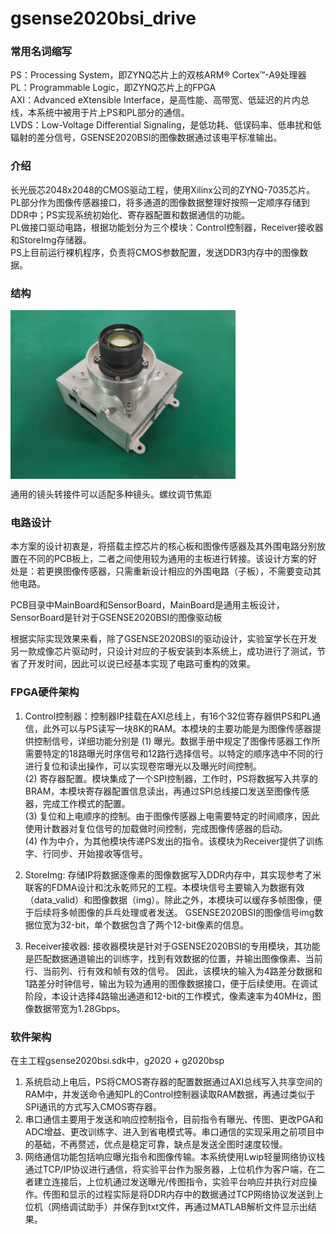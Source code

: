 # gsense2020bsi_drive

### 常用名词缩写
PS：Processing System，即ZYNQ芯片上的双核ARM® Cortex™-A9处理器  
PL：Programmable Logic，即ZYNQ芯片上的FPGA  
AXI：Advanced eXtensible Interface，是高性能、高带宽、低延迟的片内总线，本系统中被用于片上PS和PL部分的通信。  
LVDS：Low-Voltage Differential Signaling，是低功耗、低误码率、低串扰和低辐射的差分信号，GSENSE2020BSI的图像数据通过该电平标准输出。


### 介绍
长光辰芯2048x2048的CMOS驱动工程，使用Xilinx公司的ZYNQ-7035芯片。PL部分作为图像传感器接口，将多通道的图像数据整理好按照一定顺序存储到DDR中；PS实现系统初始化、寄存器配置和数据通信的功能。  
PL做接口驱动电路，根据功能划分为三个模块：Control控制器，Receiver接收器和StoreImg存储器。  
PS上目前运行裸机程序，负责将CMOS参数配置，发送DDR3内存中的图像数据。

### 结构
<img src="outside.jpg" alt="可重构星敏感器实验平台" width="360" height="270" align="center" />

通用的镜头转接件可以适配多种镜头。螺纹调节焦距

### 电路设计
本方案的设计初衷是，将搭载主控芯片的核心板和图像传感器及其外围电路分别放置在不同的PCB板上，二者之间使用较为通用的主板进行转接。该设计方案的好处是：若更换图像传感器，只需重新设计相应的外围电路（子板），不需要变动其他电路。  

PCB目录中MainBoard和SensorBoard，MainBoard是通用主板设计，SensorBoard是针对于GSENSE2020BSI的图像驱动板

根据实际实现效果来看，除了GSENSE2020BSI的驱动设计，实验室学长在开发另一款成像芯片驱动时，只设计对应的子板安装到本系统上，成功进行了测试，节省了开发时间，因此可以说已经基本实现了电路可重构的效果。


### FPGA硬件架构
1. Control控制器：控制器IP挂载在AXI总线上，有16个32位寄存器供PS和PL通信，此外可以与PS读写一块8K的RAM。本模块的主要功能是为图像传感器提供控制信号，详细功能分别是
(1)	曝光。数据手册中规定了图像传感器工作所需要特定的18路曝光时序信号和12路行选择信号。以特定的顺序选中不同的行进行复位和读出操作，可以实现卷帘曝光以及曝光时间控制。  
(2)	寄存器配置。模块集成了一个SPI控制器，工作时，PS将数据写入共享的BRAM，本模块寄存器配置信息读出，再通过SPI总线接口发送至图像传感器，完成工作模式的配置。  
(3)	复位和上电顺序的控制。由于图像传感器上电需要特定的时间顺序，因此使用计数器对复位信号的加载做时间控制，完成图像传感器的启动。  
(4)	作为中介，为其他模块传递PS发出的指令。该模块为Receiver提供了训练字、行同步、开始接收等信号。

2. StoreImg:  存储IP将数据逐像素的图像数据写入DDR内存中，其实现参考了米联客的FDMA设计和沈永乾师兄的工程。本模块信号主要输入为数据有效（data_valid）和图像数据（img）。除此之外，本模块可以缓存多帧图像，便于后续将多帧图像的乒乓处理或者发送。
GSENSE2020BSI的图像信号img数据位宽为32-bit，单个数据包含了两个12-bit像素的信息。

3. Receiver接收器: 接收器模块是针对于GSENSE2020BSI的专用模块，其功能是匹配数据通道输出的训练字，找到有效数据的位置，并输出图像像素、当前行、当前列、行有效和帧有效的信号。
因此，该模块的输入为4路差分数据和1路差分时钟信号，输出为较为通用的图像数据接口，便于后续使用。在调试阶段，本设计选择4路输出通道和12-bit的工作模式，像素速率为40MHz，图像数据带宽为1.28Gbps。

### 软件架构
在主工程gsense2020bsi.sdk中，g2020 + g2020bsp
1. 系统启动上电后，PS将CMOS寄存器的配置数据通过AXI总线写入共享空间的RAM中，并发送命令通知PL的Control控制器读取RAM数据，再通过类似于SPI通讯的方式写入CMOS寄存器。
2. 串口通信主要用于发送和响应控制指令，目前指令有曝光、传图、更改PGA和ADC增益、更改训练字、进入到省电模式等。串口通信的实现采用之前项目中的基础，不再赘述，优点是稳定可靠，缺点是发送全图时速度较慢。
3. 网络通信功能包括响应曝光指令和图像传输。本系统使用Lwip轻量网络协议栈通过TCP/IP协议进行通信，将实验平台作为服务器，上位机作为客户端，在二者建立连接后，上位机通过发送曝光/传图指令，实验平台响应并执行对应操作。传图和显示的过程实际是将DDR内存中的数据通过TCP网络协议发送到上位机（网络调试助手）并保存到txt文件，再通过MATLAB解析文件显示出结果。

